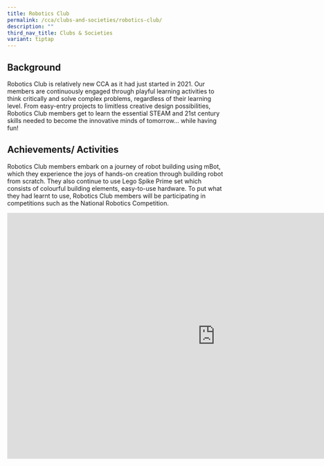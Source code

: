 ```yaml
---
title: Robotics Club
permalink: /cca/clubs-and-societies/robotics-club/
description: ""
third_nav_title: Clubs & Societies
variant: tiptap
---
```

<h2>Background</h2>
<p>Robotics Club is relatively new CCA as it had just started in 2021. Our
members are continuously engaged through playful learning activities to
think critically and solve complex problems, regardless of their learning
level. From easy-entry projects to limitless creative design possibilities,
Robotics Club members get to learn the essential STEAM and 21st century
skills needed to become the innovative minds of tomorrow... while having
fun!</p>
<h2>Achievements/ Activities</h2>
<p>Robotics Club members embark on a journey of robot building using mBot,
which they experience the joys of hands-on creation through building robot
from scratch. They also continue to use Lego Spike Prime set which consists
of colourful building elements, easy-to-use hardware. To put what they
had learnt to use, Robotics Club members will be participating in competitions
such as the National Robotics Competition.</p>
<div class="iframe-wrapper">
<iframe height="569" width="960" allowfullscreen="true" frameborder="0" src="https://docs.google.com/presentation/d/e/2PACX-1vRAsoBxa8qu_DDO9oX-8ktt1FCz2hMMXsSscIlBKGEdnLL63G5PHlaLn97V-gJdSue2RtBGAV485TmY/embed?start=false&amp;loop=false&amp;delayms=3000"></iframe>
</div>
<p></p>